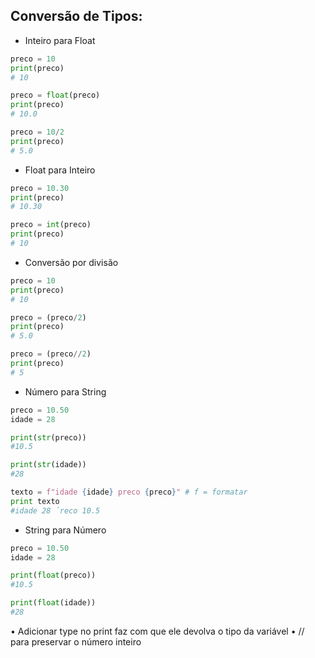 ## Conversão de Tipos: 

- Inteiro para Float

```Python
preco = 10
print(preco)
# 10
```

```Python
preco = float(preco)
print(preco)
# 10.0
```

```Python
preco = 10/2
print(preco)
# 5.0
```

- Float para Inteiro

```Python
preco = 10.30
print(preco)
# 10.30
```

```Python
preco = int(preco)
print(preco)
# 10
```

- Conversão por divisão

```Python
preco = 10
print(preco)
# 10
```

```Python
preco = (preco/2)
print(preco)
# 5.0
```

```Python
preco = (preco//2)
print(preco)
# 5 
```

- Número para String

```python
preco = 10.50
idade = 28

print(str(preco))
#10.5

print(str(idade))
#28

texto = f"idade {idade} preco {preco}" # f = formatar
print texto
#idade 28 ´reco 10.5
```

- String para Número

```python
preco = 10.50
idade = 28

print(float(preco))
#10.5

print(float(idade))
#28
```

• Adicionar type no print faz com que ele devolva o tipo da variável
• // para preservar o número inteiro
